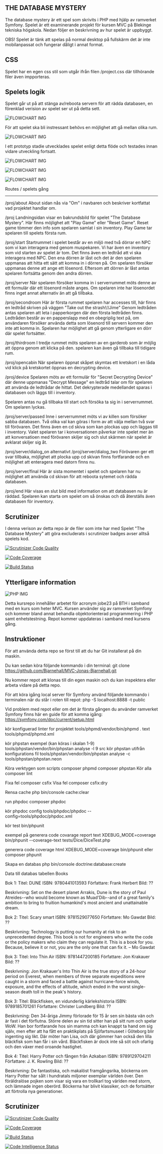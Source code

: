 THE DATABASE MYSTERY
---------------
The database mystery är ett spel som skrivits i PHP med hjälp av ramverket Symfony. Spelet är ett 
examinerande projekt för kursen MVC på Blekinge tekniska högskola. Nedan följer en beskrivning av
hur spelet är uppbyggt.

OBS! Spelet är tänk att spelas på normal desktop på fullskärm det är inte mobilanpassat och fungerar
dåligt i annat format.

CSS
-----
Spelet har en egen css stil som utgår ifrån filen /project.css där tillhörande
filer även impporteras.

Spelets logik
------------

Spelet går ut på att stänga av/reboota servern för att rädda databasen, en förenklad verision av spelet ser ut på detta sett.

![FLOWCHART IMG](https://github.com/Bjarnehall/MVC-Jonas-Bjarnehall/blob/main/public/img/Flowchart1.png)

För att spelet ska bli instressant behövs en möjlighet att gå mellan olika rum.

![FLOWCHART IMG](https://github.com/Bjarnehall/MVC-Jonas-Bjarnehall/blob/main/public/img/Flowchart2.png)

I ett prototyp stadie utvecklades spelet enligt detta flöde och testades innan vidare utveckling fortsatt.

![FLOWCHART IMG](https://github.com/Bjarnehall/MVC-Jonas-Bjarnehall/blob/main/public/img/Flowchart3.png)

![FLOWCHART IMG](https://github.com/Bjarnehall/MVC-Jonas-Bjarnehall/blob/main/public/img/Flowchart4.png)

![FLOWCHART IMG](https://github.com/Bjarnehall/MVC-Jonas-Bjarnehall/blob/main/public/img/Flowchart5.png)

Routes / spelets gång

----------
/proj/about
About sidan nås via "Om" i navbaren och beskriver kortfattat vad projektet handlar om.

/proj
Landningsidan visar en bakrundsbild för spelet "The Database Mystery". Här finns möjlighet att
"Play Game" eller "Reset Game". Reset game tömmer den info som spelaren samlat i sin inventory.
Play Game tar spelaren till spelets första rum.

/proj/start
Startrummet i spelet består av en miljö med två dörrar en NPC som vi kan interagera med genom
muspekaren. Vi har även en inventory som vid starten av spelet är tom. Det finns även en ledtråd
att vi ska interagera med NPC. Den ena dörren är låst och det är den spelaren uppmanas att hitta 
ett sätt att komma in i dörren på. Om spelaren försöker uppmanas denne att ange ett lösenord.
Eftersom att dörren är låst antas spelaren fortsätta genom den andra dörren.

/proj/server
När spelaren försöker komma in i serverrummet möts denne av ett formulär där ett lösenord måste anges.
Om spelaren inte har lösenordet finns inget annat alternativ än att gå tillbaka.

/proj/secondroom
Här är första rummet spelaren har accesses till, här finns en ledtråd skriven på väggen "Take out 
the strash!//Jime" Genom ledtråden antas spelaren att leta i papperkorgen där den första ledtråden finns.
Ledtråden består av en papperslapp med en obegriplig text på, om användaren försöker använda detta som
lösenord till servern kommer den inte att komma in. Spelaren har möjlighet att gå genom ytterligare en
dörr där spelet fortsätter.

/proj/thirdroom
I tredje rummet möts spelaren av en garderob som är möjlig att öppna genom att klicka på den.
spelaren kan även gå tillbaka till tidigare rum.

/proj/opencabin
När spelaren öppnat skåpet skymtas ett kretskort i en låda vid klick på kretskortet öppnas 
en decrypting device.

/proj/device
Spelaren möts av ett formulär för "Secret Decrypting Device" där denne uppmanas "Decrypt Message"
en ledtråd talar om för spelaren att använda de ledtrådar de hittat. Det dekrypterade medellandet
sparas i databasen och läggs till i inventory.

Spelaren antas nu gå tillbaka till start och försöka ta sig in i serverrummet. Om spelaren lyckas.

/proj/server/passed
Inne i serverrummet möts vi av killen som försöker sabba databasen. Två olika val kan göras i form 
av att välja mellan två svar till förövaren. Det finns även en cd skiva som kan plockas upp och 
läggas till i inventory. Valet spelaren tar i konversationen påverkar inte spelet mer än att 
konversatioen med förövaren skiljer sig och slut skärmen när spelet är avklarat skiljer sig åt.

/proj/server/dialog_on alternativt /proj/server/dialog_two
Förövaren ger ett svar tillbaka, möjlighet att plocka upp cd skivan finns fortfarande och en möjlighet
att enteragera med datorn finns nu.

/proj/server/final
Här är sista momentet i spelet och spelaren har nu möjlighet att använda cd skivan för att reboota
sytemet och rädda databasen.

/proj/end
Här visas en slut bild med information om att databasen nu är räddad. Spelaren kan starta om spelet om
så önskas och då återställs även databasen för inventory.


Scrutinizer
-----------------
I denna verison av detta repo är de filer som inte har med Spelet "The Database Mystery" att göra 
excluderats i scrutinizer badges avser alltså spelets kod.

[![Scrutinizer Code Quality](https://scrutinizer-ci.com/g/Bjarnehall/MVC-Jonas-Bjarnehall/badges/quality-score.png?b=main)](https://scrutinizer-ci.com/g/Bjarnehall/MVC-Jonas-Bjarnehall/?branch=main)

[![Code Coverage](https://scrutinizer-ci.com/g/Bjarnehall/MVC-Jonas-Bjarnehall/badges/coverage.png?b=main)](https://scrutinizer-ci.com/g/Bjarnehall/MVC-Jonas-Bjarnehall/?branch=main)

[![Build Status](https://scrutinizer-ci.com/g/Bjarnehall/MVC-Jonas-Bjarnehall/badges/build.png?b=main)](https://scrutinizer-ci.com/g/Bjarnehall/MVC-Jonas-Bjarnehall/build-status/main)


Ytterligare information
-------------------------------------------------
![PHP IMG](https://github.com/Bjarnehall/MVC-Jonas-Bjarnehall/blob/main/public/img/php-scaled.jpg)

Detta kursrepo innehåller arbetet för acronym jobe23 på BTH i samband med en kurs som heter MVC. Kursen använder sig av ramverket Symfony och kommer bland annat behandla objektorienterad programmering i PHP samt enhetstestning. Repot kommer uppdateras i samband med kursens gång.

Instruktioner
-------------

För att använda detta repo se först till att du har Git installerat på din maskin.

Du kan sedan köra följande kommando i din terminal:
git clone https://github.com/Bjarnehall/MVC-Jonas-Bjarnehall.git

Nu kommer repot att klonas till din egen maskin och du kan inspektera eller arbeta vidare på detta repo.

För att köra igång local server för Symfony använd följande kommando i terminalen när du står i roten till repot:
php -S localhost:8888 -t public

Vid problem med repot eller om det är första gången du använder ramverket Symfony finns här en guide för att komma igång:
https://symfony.com/doc/current/setup.html


kör konfiguerad linter for projektet
tools/phpmd/vendor/bin/phpmd . text tools/phpmd/phpmd.xml

kör phpstan exempel (kan köras i skalan 1-9)
tools/phpstan/vendor/bin/phpstan analyse -l 9 src
kör phpstan utifrån konfigurations fil
tools/phpstan/vendor/bin/phpstan analyse -c tools/phpstan/phpstan.neon

Köra verktygen som scripts
composer phpmd
composer phpstan
Kör alla
composer lint

Fixa fel
composer csfix
Visa fel
composer csfix:dry

Rensa cache
php bin/console cache:clear

run phpdoc
composer phpdoc

kör phpdoc config
tools/phpdoc/phpdoc --config=tools/phpdoc/phpdoc.xml
 

kör test
bin/phpunit

exempel på generera code covarage report text
XDEBUG_MODE=coverage bin/phpunit --coverage-text tests/Dice/DiceTest.php

generera code coverage html 
XDEBUG_MODE=coverage bin/phpunit
eller
composer phpunit

Skapa en databas
php bin/console doctrine:database:create


Data till databas tabellen Books

Bok 1:
Titel: DUNE
ISBN: 9780441013593
Författare: Frank Herbert
Bild: ??

Beskrivning: 
Set on the desert planet Arrakis, Dune is the story of Paul Atreides--who would become known as Muad'Dib--and of a great family's ambition to bring to fruition humankind's most ancient and unattainable dream.

Bok 2:
Titel: Scary smart
ISBN: 9781529077650
Författare: Mo Gawdat
Bild: ??

Beskrivning:
Technology is putting our humanity at risk to an unprecedented degree. This book is not for engineers who write the code or the policy makers who claim they can regulate it. This is a book for you. Because, believe it or not, you are the only one that can fix it. – Mo Gawdat

Bok 3:
Titel: Into Thin Air
ISBN: 9781447200185
Författare: Jon Krakauer
Bild: ??

Beskrivning:
Jon Krakauer's Into Thin Air is the true story of a 24-hour period on Everest, when members of three separate expeditions were caught in a storm and faced a battle against hurricane-force winds, exposure, and the effects of altitude, which ended in the worst single-season death toll in the peak's history.

Bok 3:
Titel: Bläckfisken, en vidunderlig kärlekshistoria
ISBN: 9789185701261
Författare: Christer Lundberg
Bild: ??

Beskrivning:
Den 34-åriga Jimmy förlorade för 15 år sen sin bästa vän och är fast i det förflutna. Större delen av sin tid sitter han på sitt rum och spelar WoW. Han bor fortfarande hos sin mamma och kan knappt ta hand om sig själv, men efter att ha fått en praktikplats på Sjöfartsmuseet i Göteborg blir ingenting sig likt. Där möter han Lisa, och där gömmer han också den lilla bläckfisk som han får i sin vård. Bläckfisken är dock inte så söt och ofarlig och den växer med oroande hastighet.

Bok 4:
Titel: Harry Potter och fången från Azkaban
ISBN: 9789129704211
Författare: J. K. Rowling
Bild: ??

Beskrivning:
De fantastiska, och makalöst framgångsrika, böckerna om Harry Potter har sålt i hundratals miljoner exemplar världen över. Den föräldralöse pojken som visar sig vara en trollkarl tog världen med storm, och lämnade ingen oberörd. Böckerna har blivit klassiker, och de fortsätter att förtrolla nya generationer.

Scrutinizer
--------------
[![Scrutinizer Code Quality](https://scrutinizer-ci.com/g/Bjarnehall/MVC-Jonas-Bjarnehall/badges/quality-score.png?b=main)](https://scrutinizer-ci.com/g/Bjarnehall/MVC-Jonas-Bjarnehall/?branch=main)

[![Code Coverage](https://scrutinizer-ci.com/g/Bjarnehall/MVC-Jonas-Bjarnehall/badges/coverage.png?b=main)](https://scrutinizer-ci.com/g/Bjarnehall/MVC-Jonas-Bjarnehall/?branch=main)

[![Build Status](https://scrutinizer-ci.com/g/Bjarnehall/MVC-Jonas-Bjarnehall/badges/build.png?b=main)](https://scrutinizer-ci.com/g/Bjarnehall/MVC-Jonas-Bjarnehall/build-status/main)

[![Code Intelligence Status](https://scrutinizer-ci.com/g/Bjarnehall/MVC-Jonas-Bjarnehall/badges/code-intelligence.svg?b=main)](https://scrutinizer-ci.com/code-intelligence)